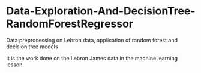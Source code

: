 # Data-Exploration-And-DecisionTree-RandomForestRegressor
Data preprocessing on Lebron data, application of random forest and decision tree models

It is the work done on the Lebron James data in the machine  learning lesson.
